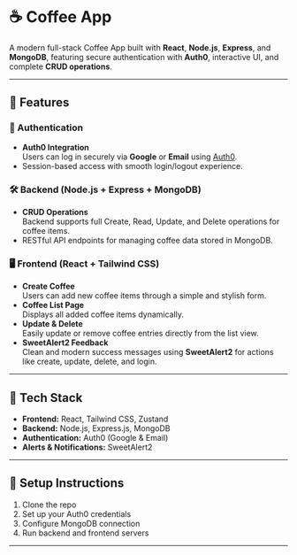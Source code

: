 
# ☕ Coffee App

A modern full-stack Coffee App built with **React**, **Node.js**, **Express**, and **MongoDB**, featuring secure authentication with **Auth0**, interactive UI, and complete **CRUD operations**.

---

## 🚀 Features

### 🔐 Authentication
- **Auth0 Integration**  
  Users can log in securely via **Google** or **Email** using [Auth0](https://auth0.com/).
- Session-based access with smooth login/logout experience.

### 🛠️ Backend (Node.js + Express + MongoDB)
- **CRUD Operations**  
  Backend supports full Create, Read, Update, and Delete operations for coffee items.
- RESTful API endpoints for managing coffee data stored in MongoDB.

### 🖥️ Frontend (React + Tailwind CSS)
- **Create Coffee**  
  Users can add new coffee items through a simple and stylish form.
- **Coffee List Page**  
  Displays all added coffee items dynamically.
- **Update & Delete**  
  Easily update or remove coffee entries directly from the list view.
- **SweetAlert2 Feedback**  
  Clean and modern success messages using **SweetAlert2** for actions like create, update, delete, and login.

---

## 📁 Tech Stack

- **Frontend:** React, Tailwind CSS, Zustand  
- **Backend:** Node.js, Express.js, MongoDB  
- **Authentication:** Auth0 (Google & Email)  
- **Alerts & Notifications:** SweetAlert2

---



## 📌 Setup Instructions

1. Clone the repo  
2. Set up your Auth0 credentials  
3. Configure MongoDB connection  
4. Run backend and frontend servers

---
